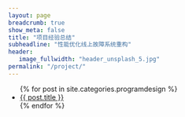 ```yaml
---
layout: page
breadcrumb: true
show_meta: false
title: "项目经验总结"
subheadline: "性能优化线上故障系统重构"
header:
   image_fullwidth: "header_unsplash_5.jpg"
permalink: "/project/"
---
```

<ul>
    {% for post in site.categories.programdesign %}
    <li><a href="{{ site.url }}{{ site.baseurl }}{{ post.url }}">{{ post.title }}</a></li>
    {% endfor %}
</ul>